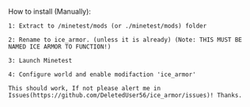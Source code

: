 How to install (Manually):
	
    1: Extract to /minetest/mods (or ./minetest/mods) folder

    2: Rename to ice_armor. (unless it is already) (Note: THIS MUST BE NAMED ICE ARMOR TO FUNCTION!)

    3: Launch Minetest

    4: Configure world and enable modifaction 'ice_armor'
    
    This should work, If not please alert me in Issues(https://github.com/DeletedUser56/ice_armor/issues)! Thanks.
    
    
